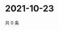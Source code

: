# 2021-10-23

共 0 条

<!-- BEGIN WEIBO -->
<!-- 最后更新时间 Sat Oct 23 2021 21:09:23 GMT+0800 (China Standard Time) -->

<!-- END WEIBO -->
